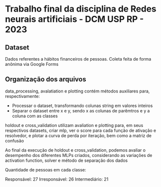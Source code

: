 # Trabalho final da disciplina de Redes neurais artificiais - DCM USP RP - 2023

## Dataset

Dados referentes a hábitos financeiros de pessoas. Coleta feita de forma anônima via Google Forms

## Organização dos arquivos

data_processing, avalatiation e plotting contém métodos auxiliares para, respectivamente:
* Processar o dataset, transformando colunas string em valores inteiros
* Separar o dataset entre x e y, sendo x as colunas de parêmtros e y a coluna com as classes

holdout e cross_validation utilizam avaliation e plotting para, em seus respectivos datasets, criar mlp, ver o score para cada função de ativação e resolvedor, e plotar a curva de perda por iteração, bem como a matriz de confusão

Ao final da execução de holdout e cross_validation, podemos avaliar o desempenho dos diferentes MLPs criados, considerando as variações de activation function, solver e método de separação dos dados

Quantidade de pessoas em cada classe:

Responsável: 27
Irresponsável: 26
Intermediário: 21

